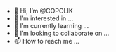 - 👋 Hi, I’m @COPOLIK
- 👀 I’m interested in ...
- 🌱 I’m currently learning ...
- 💞️ I’m looking to collaborate on ...
- 📫 How to reach me ...

<!---
COPOLIK/COPOLIK is a ✨ special ✨ repository because its `README.md` (this file) appears on your GitHub profile.
You can click the Preview link to take a look at your changes.
--->
